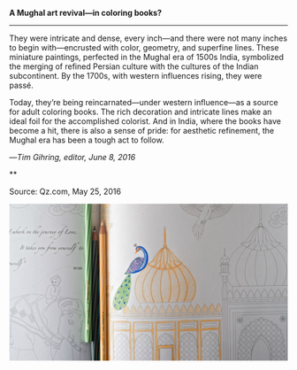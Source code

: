 **A Mughal art revival—in coloring books?**

****

They were intricate and dense, every inch—and there were not many inches to begin with—encrusted with color, geometry, and superfine lines. These miniature paintings, perfected in the Mughal era of 1500s India, symbolized the merging of refined Persian culture with the cultures of the Indian subcontinent. By the 1700s, with western influences rising, they were passé.

Today, they’re being reincarnated—under western influence—as a source for adult coloring books. The rich decoration and intricate lines make an ideal foil for the accomplished colorist. And in India, where the books have become a hit, there is also a sense of pride: for aesthetic refinement, the Mughal era has been a tough act to follow.

—*Tim Gihring, editor, June 8, 2016*

**

Source: Qz.com, May 25, 2016

![](../images/16-6-8_2014.101_MughalColoringEDIT-1.jpeg)
